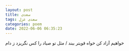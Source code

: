 ```yaml
---
layout: post
title: سعدی
tags: سعدی غزل
categories: poem
date: 2022-06-06 06:35:23
---
```


خواهیم آزاد کن خواه قویتر ببند / مثل تو صیاد را کس نگریزد ز دام

